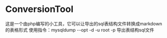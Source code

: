 # ConversionTool
这是一个由php编写的小工具，它可以让导出的sql表结构文件转换成markdown的表格形式
使用指令：mysqldump --opt -d <tablename> -u root -p 导出表结构sql文件
